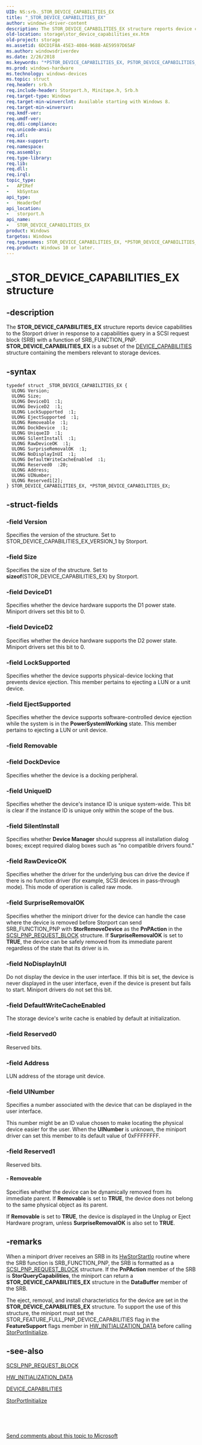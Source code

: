 ```yaml
---
UID: NS:srb._STOR_DEVICE_CAPABILITIES_EX
title: "_STOR_DEVICE_CAPABILITIES_EX"
author: windows-driver-content
description: The STOR_DEVICE_CAPABILITIES_EX structure reports device capabilities to the Storport driver in response to a capabilities query in a SCSI request block (SRB) with a function of SRB_FUNCTION_PNP.
old-location: storage\stor_device_capabilities_ex.htm
old-project: storage
ms.assetid: 6DCD1F8A-45E3-4084-9688-AE59597D65AF
ms.author: windowsdriverdev
ms.date: 2/26/2018
ms.keywords: "*PSTOR_DEVICE_CAPABILITIES_EX, PSTOR_DEVICE_CAPABILITIES_EX, PSTOR_DEVICE_CAPABILITIES_EX structure pointer [Storage Devices], STOR_DEVICE_CAPABILITIES_EX, STOR_DEVICE_CAPABILITIES_EX structure [Storage Devices], _STOR_DEVICE_CAPABILITIES_EX, storage.stor_device_capabilities_ex, storport/PSTOR_DEVICE_CAPABILITIES_EX, storport/STOR_DEVICE_CAPABILITIES_EX"
ms.prod: windows-hardware
ms.technology: windows-devices
ms.topic: struct
req.header: srb.h
req.include-header: Storport.h, Minitape.h, Srb.h
req.target-type: Windows
req.target-min-winverclnt: Available starting with Windows 8.
req.target-min-winversvr: 
req.kmdf-ver: 
req.umdf-ver: 
req.ddi-compliance: 
req.unicode-ansi: 
req.idl: 
req.max-support: 
req.namespace: 
req.assembly: 
req.type-library: 
req.lib: 
req.dll: 
req.irql: 
topic_type:
-	APIRef
-	kbSyntax
api_type:
-	HeaderDef
api_location:
-	storport.h
api_name:
-	STOR_DEVICE_CAPABILITIES_EX
product: Windows
targetos: Windows
req.typenames: STOR_DEVICE_CAPABILITIES_EX, *PSTOR_DEVICE_CAPABILITIES_EX
req.product: Windows 10 or later.
---
```


# _STOR_DEVICE_CAPABILITIES_EX structure


## -description


The <b>STOR_DEVICE_CAPABILITIES_EX</b> structure reports device capabilities to the Storport driver in response to a capabilities query in a SCSI request block (SRB) with a function of SRB_FUNCTION_PNP.<b> STOR_DEVICE_CAPABILITIES_EX</b> is a subset of the <a href="..\wdm\ns-wdm-_device_capabilities.md">DEVICE_CAPABILITIES</a> structure containing the members relevant to storage devices.


## -syntax


````
typedef struct _STOR_DEVICE_CAPABILITIES_EX {
  ULONG Version;
  ULONG Size;
  ULONG DeviceD1  :1;
  ULONG DeviceD2  :1;
  ULONG LockSupported  :1;
  ULONG EjectSupported  :1;
  ULONG Removeable  :1;
  ULONG DockDevice  :1;
  ULONG UniqueID  :1;
  ULONG SilentInstall  :1;
  ULONG RawDeviceOK  :1;
  ULONG SurpriseRemovalOK  :1;
  ULONG NoDisplayInUI  :1;
  ULONG DefaultWriteCacheEnabled  :1;
  ULONG Reserved0  :20;
  ULONG Address;
  ULONG UINumber;
  ULONG Reserved1[2];
} STOR_DEVICE_CAPABILITIES_EX, *PSTOR_DEVICE_CAPABILITIES_EX;
````


## -struct-fields




### -field Version

Specifies the version of the structure. Set to STOR_DEVICE_CAPABILITIES_EX_VERSION_1 by Storport.


### -field Size

Specifies the size of the structure. Set to <b>sizeof</b>(STOR_DEVICE_CAPABILITIES_EX) by Storport.


### -field DeviceD1

Specifies whether the device hardware supports the D1 power state. Miniport drivers set this bit to 0.


### -field DeviceD2

Specifies whether the device hardware supports the D2 power state. Miniport drivers set this bit to 0.


### -field LockSupported

Specifies whether the device supports physical-device locking that prevents device ejection. This member pertains to ejecting a LUN or a unit device.


### -field EjectSupported

Specifies whether the device supports software-controlled device ejection while the system is in the <b>PowerSystemWorking</b> state. This member pertains to ejecting a LUN or unit device.


### -field Removable

 


### -field DockDevice

Specifies whether the device is a docking peripheral.


### -field UniqueID

Specifies whether the device's instance ID is unique system-wide. This bit is clear if the instance ID is unique only within the scope of the bus.


### -field SilentInstall

Specifies whether <b>Device Manager</b> should suppress all installation dialog boxes; except required dialog boxes such as "no compatible drivers found."


### -field RawDeviceOK

Specifies whether the driver for the underlying bus can drive the device if there is no function driver (for example, SCSI devices in pass-through mode). This mode of operation is called raw mode.


### -field SurpriseRemovalOK

Specifies whether the miniport driver for the device can handle the case where the device is removed before Storport can send SRB_FUNCTION_PNP with <b>StorRemoveDevice</b> as the <b>PnPAction</b> in the <a href="..\storport\ns-storport-_scsi_pnp_request_block.md">SCSI_PNP_REQUEST_BLOCK</a> structure. If <b>SurpriseRemovalOK</b> is set to <b>TRUE</b>, the device can be safely removed from its immediate parent regardless of the state that its driver is in. 


### -field NoDisplayInUI

Do not display the device in the user interface. If this bit is set, the device is never displayed in the user interface, even if the device is present but fails to start. Miniport drivers do not set this bit.


### -field DefaultWriteCacheEnabled

The storage device's write cache is enabled by default at initialization.


### -field Reserved0

Reserved bits.


### -field Address

LUN address of the storage unit device.


### -field UINumber

Specifies a number associated with the device that can be displayed in the user interface. 

This number might be an ID value chosen to make locating the physical device easier for the user. When the <b>UINumber</b> is unknown, the miniport driver can set this member to its default value of 0xFFFFFFFF.



### -field Reserved1

Reserved bits.


#### - Removeable

Specifies whether the device can be dynamically removed from its immediate parent. If <b>Removable</b> is set to <b>TRUE</b>, the device does not belong to the same physical object as its parent. 

If <b>Removable</b> is set to <b>TRUE</b>, the device is displayed in the Unplug or Eject Hardware program, unless <b>SurpriseRemovalOK</b> is also set to <b>TRUE</b>.


## -remarks



When a miniport driver receives an SRB in its <a href="..\storport\nc-storport-hw_startio.md">HwStorStartIo</a> routine where the SRB function is SRB_FUNCTION_PNP, the SRB is formatted as a <a href="..\storport\ns-storport-_scsi_pnp_request_block.md">SCSI_PNP_REQUEST_BLOCK</a> structure. If the <b>PnPAction</b> member of the SRB is <b>StorQueryCapabilities</b>, the miniport can return a <b>STOR_DEVICE_CAPABILITIES_EX</b> structure in the <b>DataBuffer</b> member of the SRB.

The eject, removal, and install characteristics for the device are set in the <b>STOR_DEVICE_CAPABILITIES_EX</b> structure. To support the use of this structure, the miniport must set the  STOR_FEATURE_FULL_PNP_DEVICE_CAPABILITIES flag in the  <b>FeatureSupport</b> flags member in <a href="..\strmini\ns-strmini-_hw_initialization_data.md">HW_INITIALIZATION_DATA</a> before calling <a href="..\storport\nf-storport-storportinitialize.md">StorPortInitialize</a>.




## -see-also

<a href="..\storport\ns-storport-_scsi_pnp_request_block.md">SCSI_PNP_REQUEST_BLOCK</a>



<a href="..\strmini\ns-strmini-_hw_initialization_data.md">HW_INITIALIZATION_DATA</a>



<a href="..\wdm\ns-wdm-_device_capabilities.md">DEVICE_CAPABILITIES</a>



<a href="..\storport\nf-storport-storportinitialize.md">StorPortInitialize</a>



 

 

<a href="mailto:wsddocfb@microsoft.com?subject=Documentation%20feedback [storage\storage]:%20STOR_DEVICE_CAPABILITIES_EX structure%20 RELEASE:%20(2/26/2018)&amp;body=%0A%0APRIVACY STATEMENT%0A%0AWe use your feedback to improve the documentation. We don't use your email address for any other purpose, and we'll remove your email address from our system after the issue that you're reporting is fixed. While we're working to fix this issue, we might send you an email message to ask for more info. Later, we might also send you an email message to let you know that we've addressed your feedback.%0A%0AFor more info about Microsoft's privacy policy, see http://privacy.microsoft.com/en-us/default.aspx." title="Send comments about this topic to Microsoft">Send comments about this topic to Microsoft</a>

